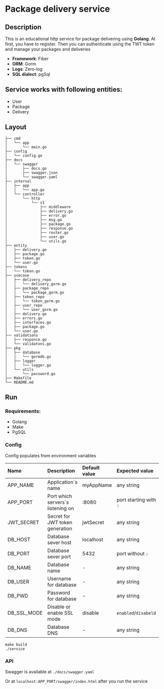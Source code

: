 # Package delivery service

## Description

This is an educational http service for package delivering using **Golang**.
At first, you have to register. Then you can authenticate using the TWT token and manage your packages and deliveries

* **Framework**: Fiber
* **ORM**: Gorm
* **Logs**: Zero-log
* **SQL dialect**: pgSql

## Service works with following entities:

* User
* Package
* Delivery

## Layout

```tree
├── cmd
│   └── app
│       └── main.go
├── config
│   └── config.go
├── docs
│   └── swagger
│       ├── docs.go
│       ├── swagger.json
│       └── swagger.yaml
├── internal
│   ├── app
│   │   └── app.go
│   └── controller
│       └── http
│           └── v1
│               ├── middleware
│               ├── delivery.go
│               ├── error.go
│               ├── msg.go
│               ├── package.go
│               ├── response.go
│               ├── router.go
│               ├── user.go
│               └── utils.go
├── entity
│   ├── delivery.go
│   ├── package.go
│   ├── token.go
│   └── user.go
├── tokens
│   └── token.go
├── usecase
│   ├── delivery_repo
│   │   └── delivery_gorm.go
│   ├── package_repo
│   │   └── package_gorm.go
│   ├── token_repo
│   │   └── token_gorm.go
│   ├── user_repo
│   │   └── user_gorm.go
│   ├── delivery.go
│   ├── errors.go
│   ├── interfaces.go
│   ├── package.go
│   └── user.go
├── validations
│   ├── responce.go
│   └── validatons.go
├── pkg
│   ├── database
│   │   └── gormdb.go
│   ├── logger
│   │   └── logger.go
│   └── utils
│       └── password.go
├── Makefile
└── README.md
```

## Run

### Requirements:

* Golang
* Make
* PgSQL

### Config

Config populates from environment variables

| Name        | Description                       | Default value | Expected value         | Requiered |
|:------------|:----------------------------------|:--------------|:-----------------------|:---------:|
| APP_NAME    | Application`s name                | myAppName     | any string             |    ✔️     |
| APP_PORT    | Port which servers`s listening on | :8080         | port starting with `:` |    ✔️     |
| JWT_SECRET  | Secret for JWT token generation   | jwtSecret     | any string             |    ✔️     |
| DB_HOST     | Database sever host               | localhost     | any string             |    ✔️     |
| DB_PORT     | Database sever port               | 5432          | port without `:`       |    ✔️     |
| DB_NAME     | Database name                     | -             | any string             |    ✔️     |
| DB_USER     | Username for database             | -             | any string             |    ✔️     |
| DB_PWD      | Password for database             | -             | any string             |    ✔️     |
| DB_SSL_MODE | Disable or enable SSL mode        | disable       | `enabled`/`disabeld`   |    ✔️     |
| DB_DNS      | Database DNS                      | -             | any string             |     ❌     |


```Shell
make build
./service
```
### API

Swagger is available at `./docs/swagger.yaml`

Or at `localhost:APP_PORT/swagger/index.html` after you run the service

